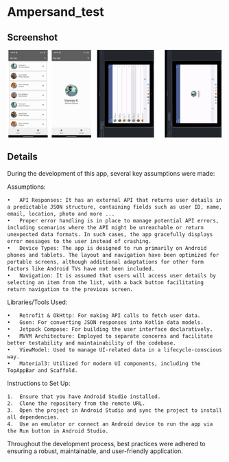 # Ampersand_test

## Screenshot

![App Screenshot](https://github.com/VianneyR4/Ampersand_test/blob/master/Vianney_R_App.jpg)

## Details

During the development of this app, several key assumptions were made:

Assumptions:

	•	API Responses: It has an external API that returns user details in a predictable JSON structure, containing fields such as user ID, name, email, location, photo and more ... 
	•	Proper error handling is in place to manage potential API errors, including scenarios where the API might be unreachable or return unexpected data formats. In such cases, the app gracefully displays error messages to the user instead of crashing.
	•	Device Types: The app is designed to run primarily on Android phones and tablets. The layout and navigation have been optimized for portable screens, although additional adaptations for other form factors like Android TVs have not been included.
	•	Navigation: It is assumed that users will access user details by selecting an item from the list, with a back button facilitating return navigation to the previous screen.

Libraries/Tools Used:

	•	Retrofit & OkHttp: For making API calls to fetch user data.
	•	Gson: For converting JSON responses into Kotlin data models.
	•	Jetpack Compose: For building the user interface declaratively.
	•	MVVM Architecture: Employed to separate concerns and facilitate better testability and maintainability of the codebase.
	•	ViewModel: Used to manage UI-related data in a lifecycle-conscious way.
	•	Material3: Utilized for modern UI components, including the TopAppBar and Scaffold.

Instructions to Set Up:

	1.	Ensure that you have Android Studio installed.
	2.	Clone the repository from the remote URL.
	3.	Open the project in Android Studio and sync the project to install all dependencies.
	4.	Use an emulator or connect an Android device to run the app via the Run button in Android Studio.

Throughout the development process, best practices were adhered to ensuring a robust, maintainable, and user-friendly application.
